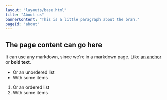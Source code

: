 ```yaml
---
layout: "layouts/base.html"
title: "About us"
bannerContent: "This is a little paragraph about the bran."
pageId: "about"
---
```


## The page content can go here

It can use any markdown, since we're in a markdown page. Like [an anchor](https://packtpub.com) or **bold text**.

* Or an unordered list
* With some items

1. Or an ordered list
1. With some items
